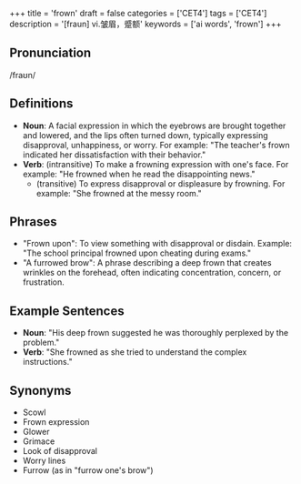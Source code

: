 +++
title = 'frown'
draft = false
categories = ['CET4']
tags = ['CET4']
description = '[fraun] vi.皱眉，蹙额'
keywords = ['ai words', 'frown']
+++

## Pronunciation
/fraʊn/

## Definitions
- **Noun**: A facial expression in which the eyebrows are brought together and lowered, and the lips often turned down, typically expressing disapproval, unhappiness, or worry. For example: "The teacher's frown indicated her dissatisfaction with their behavior."
- **Verb**: (intransitive) To make a frowning expression with one's face. For example: "He frowned when he read the disappointing news."
  - (transitive) To express disapproval or displeasure by frowning. For example: "She frowned at the messy room."

## Phrases
- "Frown upon": To view something with disapproval or disdain. Example: "The school principal frowned upon cheating during exams."
- "A furrowed brow": A phrase describing a deep frown that creates wrinkles on the forehead, often indicating concentration, concern, or frustration.

## Example Sentences
- **Noun**: "His deep frown suggested he was thoroughly perplexed by the problem."
- **Verb**: "She frowned as she tried to understand the complex instructions."

## Synonyms
- Scowl
- Frown expression
- Glower
- Grimace
- Look of disapproval
- Worry lines
- Furrow (as in "furrow one's brow")
